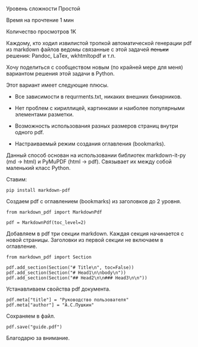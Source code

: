 Уровень сложности Простой

Время на прочтение 1 мин

Количество просмотров 1K

Каждому, кто ходил извилистой тропкой автоматической генерации pdf из markdown
файлов ведомы связанные с этой задачей ~~пеньки~~ решения: Pandoc, LaTex,
wkhtmltopdf и т.п.

Хочу поделиться с сообществом новым (по крайней мере для меня) вариантом
решения этой задачи в Python.

Этот вариант имеет следующие плюсы.

  * Все зависимости в requrments.txt, никаких внешних бинарников.

  * Нет проблем с кириллицей, картинками и наиболее популярными элементами разметки.

  * Возможность использования разных размеров страниц внутри одного pdf.

  * Настраиваемый режим создания оглавления (bookmarks).

Данный способ основан на использовании библиотек markdown-it-py (md -> html) и
PyMuPDF (html -> pdf). Связывает их между собой маленький класс Python.

Ставим:



    pip install markdown-pdf

Создаем pdf с оглавлением (bookmarks) из заголовков до 2 уровня.



    from markdown_pdf import MarkdownPdf

    pdf = MarkdownPdf(toc_level=2)

Добавляем в pdf три секции markdown. Каждая секция начинается с новой
страницы. Заголовки из первой секции не включаем в оглавление.



    from markdown_pdf import Section

    pdf.add_section(Section("# Title\n", toc=False))
    pdf.add_section(Section("# Head1\n\nbody\n"))
    pdf.add_section(Section("## Head2\n\n### Head3\n\n"))

Устанавливаем свойства pdf документа.



    pdf.meta["title"] = "Руководство пользователя"
    pdf.meta["author"] = "А.C.Пушкин"

Сохраняем в файл.



    pdf.save("guide.pdf")

Благодарю за внимание.
